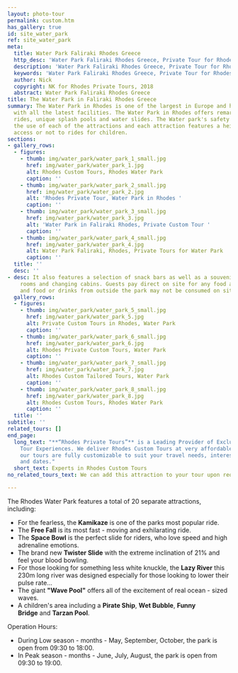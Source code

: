 ```yaml
---
layout: photo-tour
permalink: custom.htm
has_gallery: true
id: site_water_park
ref: site_water_park
meta:
  title: Water Park Faliraki Rhodes Greece
  http_desc: 'Water Park Faliraki Rhodes Greece, Private Tour for Rhodes Water Park '
  description: 'Water Park Faliraki Rhodes Greece, Private Tour for Rhodes Water Park '
  keywords: 'Water Park Faliraki Rhodes Greece, Private Tour for Rhodes Water Park '
  author: Nick
  copyright: NK for Rhodes Private Tours, 2018
  abstract: Water Park Faliraki Rhodes Greece
title: The Water Park in Faliraki Rhodes Greece
summary: The Water Park in Rhodes is one of the largest in Europe and has been designed
  with all the latest facilities. The Water Park in Rhodes offers remarkable and spectacular
  rides, unique splash pools and water slides. The Water park's safety guards supervise
  the use of each of the attractions and each attraction features a height guide permitting
  access or not to rides for children.
sections:
- gallery_rows:
  - figures:
    - thumb: img/water_park/water_park_1_small.jpg
      href: img/water_park/water_park_1.jpg
      alt: Rhodes Custom Tours, Rhodes Water Park
      caption: ''
    - thumb: img/water_park/water_park_2_small.jpg
      href: img/water_park/water_park_2.jpg
      alt: 'Rhodes Private Tour, Water Park in Rhodes '
      caption: ''
    - thumb: img/water_park/water_park_3_small.jpg
      href: img/water_park/water_park_3.jpg
      alt: 'Water Park in Faliraki Rhodes, Private Custom Tour '
      caption: ''
    - thumb: img/water_park/water_park_4_small.jpg
      href: img/water_park/water_park_4.jpg
      alt: Water Park Faliraki, Rhodes, Private Tours for Water Park
      caption: ''
  title: ''
  desc: ''
- desc: It also features a selection of snack bars as well as a souvenir shop, shower
    rooms and changing cabins. Guests pay direct on site for any food and drinks purchased
    and food or drinks from outside the park may not be consumed on site.
  gallery_rows:
  - figures:
    - thumb: img/water_park/water_park_5_small.jpg
      href: img/water_park/water_park_5.jpg
      alt: Private Custom Tours in Rhodes, Water Park
      caption: ''
    - thumb: img/water_park/water_park_6_small.jpg
      href: img/water_park/water_park_6.jpg
      alt: Rhodes Private Custom Tours, Water Park
      caption: ''
    - thumb: img/water_park/water_park_7_small.jpg
      href: img/water_park/water_park_7.jpg
      alt: Rhodes Custom Tailored Tours, Water Park
      caption: ''
    - thumb: img/water_park/water_park_8_small.jpg
      href: img/water_park/water_park_8.jpg
      alt: Rhodes Custom Tours, Rhodes Water Park
      caption: ''
  title: ''
subtitle: ''
related_tours: []
end_page:
  long_text: "**“Rhodes Private Tours”** is a Leading Provider of Exclusive and Personalized
    Tour Experiences. We deliver Rhodes Custom Tours at very affordable rates. All
    our tours are fully customizable to suit your travel needs, interests, schedules,
    and dates."
  short_text: Experts in Rhodes Custom Tours
no_related_tours_text: We can add this attraction to your tour upon request

---
```

The Rhodes Water Park features a total of 20 separate attractions, including:

- For the fearless, the **Kamikaze** is one of the parks most popular ride.
- The **Free Fall** is its most fast - moving and exhilarating ride.
- The **Space Bowl** is the perfect slide for riders, who love speed and high adrenaline emotions.
- The brand new **Twister Slide** with the extreme inclination of 21% and feel your blood bowling.
- For those looking for something less white knuckle, the **Lazy River** this 230m long river was designed especially for those looking to lower their pulse rate...
- The giant **"Wave Pool"** offers all of the excitement of real ocean - sized waves.
- A children's area including a **Pirate Ship**, **Wet Bubble**, **Funny Bridge** and **Tarzan Pool**.

Operation Hours:

- During Low season - months - May, September, October, the park is open from 09:30 to 18:00.
- In Peak season - months - June, July, August, the park is open from 09:30 to 19:00.